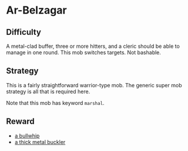 # Ar-Belzagar

## Difficulty

A metal-clad buffer, three or more hitters, and a cleric should be able to
manage in one round. This mob switches targets. Not bashable.

## Strategy

This is a fairly straightforward warrior-type mob. The generic super mob
strategy is all that is required here.

Note that this mob has keyword `marshal`.

## Reward

* [a bullwhip](/docs/items/weapons.md#a-bullwhip)
* [a thick metal buckler](/docs/items/shields.md#a-thick-metal-buckler)

